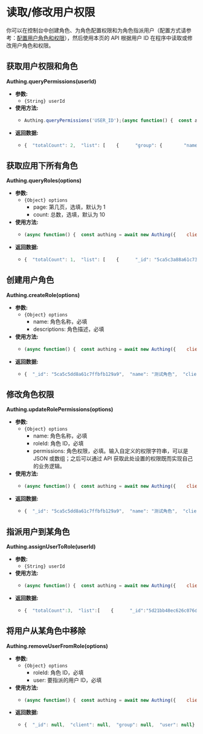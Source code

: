 # 读取/修改用户权限

你可以在控制台中创建角色、为角色配置权限和为角色指派用户（配置方式请参考：[配置用户角色和权限](https://learn.authing.cn/authing/advanced/roles)），然后使用本页的 API 根据用户 ID  在程序中读取或修改用户角色和权限。

## 获取用户权限和角色

**Authing.queryPermissions\(userId\)**

* **参数:**
  * `{String} userId`
* **使用方法:**
  * ```javascript
    Authing.queryPermissions('USER_ID');(async function() {  const authing = await new Authing({    clientId: 'your_client_id',    timestamp: Math.round(new Date() / 1000),    nonce: Math.ceil(Math.random() * Math.pow(10, 6)),  });    const groupList = await authing.queryPermissions('USER_ID')    .catch((error) => { ... });;})();
    ```
* **返回数据:**
  * ```javascript
    {  "totalCount": 2,  "list": [    {      "group": {        "name": "管理员",        "permissions": "{\"routes\": \"/api/v1\"}"      }    },    {      "group": {        "name": "读者",        "permissions": ""      }    }  ]}
    ```

## 获取应用下所有角色

**Authing.queryRoles\(options\)**

* **参数:**
  * `{Object} options`
    * page: 第几页，选填，默认为 1
    * count: 总数，选填，默认为 10
* **使用方法:**
  * ```javascript
    (async function() {  const authing = await new Authing({    clientId: 'your_client_id',    timestamp: Math.round(new Date() / 1000),    nonce: Math.ceil(Math.random() * Math.pow(10, 6)),  });    const rolesList = await authing.queryPermissions({    page: 1,    count: 10  })    .catch((error) => { ... });;})();
    ```
* **返回数据:**
  * ```javascript
    {  "totalCount": 1,  "list": [    {      "_id": "5ca5c3a88a61c7304fb1299a",      "name": "管理员",      "client": "5c9c659cb9440b05cb2570e6",      "descriptions": null,      "createdAt": "Thu Apr 04 2019 16:43:20 GMT+0800 (CST)",      "permissions": "{\"routes\": \"/api/v1\"}"    }  ]}
    ```

## 创建用户角色

**Authing.createRole\(options\)**

* **参数:**
  * `{Object} options`
    * name: 角色名称，必填
    * descriptions: 角色描述，必填
* **使用方法:**
  * ```javascript
    (async function() {  const authing = await new Authing({    clientId: 'your_client_id',    timestamp: Math.round(new Date() / 1000),    nonce: Math.ceil(Math.random() * Math.pow(10, 6)),  });    const rolesList = await authing.createRole({    name: '测试角色',    descriptions: '测试角色的描述'  })    .catch((error) => { ... });;})();
    ```
* **返回数据:**
  * ```javascript
    {  "_id": "5ca5c5dd8a61c7ffbfb129a9",  "name": "测试角色",  "client": "5c9c659cb9440b05cb2570e6",  "descriptions": "测试角色的描述"}
    ```

## 修改角色权限

**Authing.updateRolePermissions\(options\)**

* **参数:**
  * `{Object} options`
    * name: 角色名称，必填
    * roleId: 角色 ID，必填
    * permissions: 角色权限，必填。输入自定义的权限字符串，可以是 JSON 或数组；之后可以通过 API 获取此处设置的权限既而实现自己的业务逻辑。
* **使用方法:**
  * ```javascript
    (async function() {  const authing = await new Authing({    clientId: 'your_client_id',    timestamp: Math.round(new Date() / 1000),    nonce: Math.ceil(Math.random() * Math.pow(10, 6)),  });    const rolesList = await authing.updateRolePermissions({    name: '测试角色',    roleId: '5ca5c5dd8a61c7ffbfb129a9',    permissions: 'route:all'  })    .catch((error) => { ... });;})();
    ```
* **返回数据:**
  * ```javascript
    {  "_id": "5ca5c5dd8a61c7ffbfb129a9",  "name": "测试角色",  "client": "5c9c659cb9440b05cb2570e6",  "descriptions": "测试角色的描述",  "permissions": "route:all"}
    ```

## 指派用户到某角色

**Authing.assignUserToRole\(userId\)**

* **参数:**
  * `{String} userId`
* **使用方法:**
  * ```javascript
    (async function() {  const authing = await new Authing({    clientId: 'your_client_id',    timestamp: Math.round(new Date() / 1000),    nonce: Math.ceil(Math.random() * Math.pow(10, 6)),  });    const rolesList = await authing.assignUserToRole('USER_ID')    .catch((error) => { ... });;})();
    ```
* **返回数据:**
  * ```javascript
    {  "totalCount":3,  "list":[    {      "_id":"5d21bb48ec626c076d82c31a",      "client":{        "_id":null,      },      "user":{        "_id":null,      },      "createdAt":"Sun Jul 07 2019 17:28:40 GMT+0800 (CST)",    }  ],}
    ```

## 将用户从某角色中移除

**Authing.removeUserFromRole\(options\)**

* **参数:**
  * `{Object} options`
    * roleId: 角色 ID，必填
    * user: 要指派的用户 ID，必填
* **使用方法:**
  * ```javascript
    (async function() {  const authing = await new Authing({    clientId: 'your_client_id',    timestamp: Math.round(new Date() / 1000),    nonce: Math.ceil(Math.random() * Math.pow(10, 6)),  });    const rolesList = await authing.removeUserFromRole({    user: '5ca332d265520f3d751b0f63',    roleId: '5ca5c5dd8a61c7ffbfb129a9',  })    .catch((error) => { ... });;})();
    ```
* **返回数据:**
  * ```javascript
    {  "_id": null,  "client": null,  "group": null,  "user": null}
    ```

